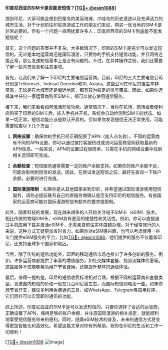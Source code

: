 **印度尼西亚的SIM卡是否能发短信？[[TG💪+ @esim1088](https://t.me/s/esim1088)]**

提到印尼，大家可能会想到巴厘岛的美丽海滩、爪哇岛的历史遗迹以及充满活力的城市生活。对于计划前往印尼旅游或工作的朋友们来说，购买一张当地的SIM卡是非常必要的。但有一个问题一直困扰着许多人：印度尼西亚的SIM卡到底能不能发短信呢？

其实，这个问题的答案并不复杂。大多数情况下，印尼的SIM卡是完全可以发送短信的。无论是本地运营商还是国际漫游，只要你的手机支持短信功能，并且网络连接正常，那么发送短信基本上是没有问题的。不过，在具体操作之前，我们还需要了解一些背景信息和注意事项。

首先，让我们来了解一下印尼的主要电信运营商。目前，印尼的三大主要电信公司分别是Telkomsel、Indosat Ooredoo和XL Axiata。这些公司在印尼的覆盖率非常高，无论是在大城市还是偏远地区，都有较为稳定的信号覆盖。因此，如果你选择其中任何一家运营商购买SIM卡，都可以放心使用短信服务。

接下来，我们来看看如何激活短信功能。通常情况下，当你在机场、商场或者便利店购买了印尼的SIM卡后，插入手机并开机，系统会自动检测到SIM卡的状态。如果一切正常，短信功能应该是默认开启的。但如果你发现短信无法正常使用，可能需要检查以下几个方面：

1. **网络设置**：确保你的手机已经正确配置了APN（接入点名称）。不同的运营商有不同的APN设置，你可以通过拨打客服热线或访问运营商官网获取最新的APN信息。一般来说，APN的设置过程很简单，只需在手机的网络设置中找到相关选项即可完成。

2. **余额检查**：短信服务通常需要一定的账户余额支持。如果你的账户余额不足，可能会影响到短信的发送。因此，在尝试发送短信之前，最好先查询一下账户余额，必要时进行充值。

3. **国际漫游限制**：如果你是从其他国家来到印尼，并希望通过国际漫游使用短信服务，请务必提前联系自己的原服务商确认是否支持印尼的短信服务。有些国家的运营商可能对国际漫游短信有额外的要求或限制。

此外，随着科技的发展，现在越来越多的人开始关注电子SIM卡（eSIM）技术。相比传统的物理SIM卡，eSIM具有更高的便捷性和灵活性。例如，你可以直接通过手机应用下载并激活eSIM卡，无需亲自前往实体店铺办理。对于经常旅行的人来说，这种方式无疑更加省时省力。如果你对eSIM感兴趣，也可以考虑使用一些专门提供eSIM服务的平台，比如[TG💪+ @esim1088](https://t.me/s/esim1088)，他们提供的服务不仅覆盖印尼，还支持全球多个国家和地区。

当然，除了传统的短信功能外，印尼的移动通信市场也推出了许多创新的服务。例如，许多运营商都提供了丰富的增值服务，如社交媒体套餐、视频流媒体优惠等。这些服务不仅能够帮助用户节省费用，还能提升整体的通信体验。

最后，值得一提的是，印尼的短信收费标准相对合理。根据不同的运营商和套餐类型，发送国内短信的价格一般在几百印尼盾左右，而国际短信则略高一些。如果你想节省开支，建议多利用免费通讯工具，如WhatsApp、Telegram等应用程序，它们同样可以实现即时通讯的功能。

综上所述，印度尼西亚的SIM卡是可以发送短信的。只要你选择了合适的运营商，正确设置了APN，保持足够的账户余额，并注意国际漫游的相关规定，就能顺利地享受短信服务带来的便利。同时，随着eSIM技术的普及，未来的通信方式将变得更加智能化和高效化。希望这篇文章对你有所帮助，祝你在印尼的生活和工作一切顺利！

[[TG💪+ @esim1088](https://t.me/s/esim1088) ![Image](https://i.postimg.cc/4NQfJmqS/Snipaste-2025-05-13-00-14-12.png)]